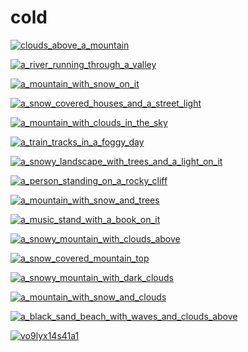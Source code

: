 # cold

<a href="clouds_above_a_mountain.png"><img alt="clouds_above_a_mountain" src="clouds_above_a_mountain.png"></a>

<a href="a_river_running_through_a_valley.png"><img alt="a_river_running_through_a_valley" src="a_river_running_through_a_valley.png"></a>

<a href="a_mountain_with_snow_on_it.jpg"><img alt="a_mountain_with_snow_on_it" src="a_mountain_with_snow_on_it.jpg"></a>

<a href="a_snow_covered_houses_and_a_street_light.png"><img alt="a_snow_covered_houses_and_a_street_light" src="a_snow_covered_houses_and_a_street_light.png"></a>

<a href="a_mountain_with_clouds_in_the_sky.jpg"><img alt="a_mountain_with_clouds_in_the_sky" src="a_mountain_with_clouds_in_the_sky.jpg"></a>

<a href="a_train_tracks_in_a_foggy_day.jpg"><img alt="a_train_tracks_in_a_foggy_day" src="a_train_tracks_in_a_foggy_day.jpg"></a>

<a href="a_snowy_landscape_with_trees_and_a_light_on_it.jpg"><img alt="a_snowy_landscape_with_trees_and_a_light_on_it" src="a_snowy_landscape_with_trees_and_a_light_on_it.jpg"></a>

<a href="a_person_standing_on_a_rocky_cliff.png"><img alt="a_person_standing_on_a_rocky_cliff" src="a_person_standing_on_a_rocky_cliff.png"></a>

<a href="a_mountain_with_snow_and_trees.jpg"><img alt="a_mountain_with_snow_and_trees" src="a_mountain_with_snow_and_trees.jpg"></a>

<a href="a_music_stand_with_a_book_on_it.jpg"><img alt="a_music_stand_with_a_book_on_it" src="a_music_stand_with_a_book_on_it.jpg"></a>

<a href="a_snowy_mountain_with_clouds_above.jpg"><img alt="a_snowy_mountain_with_clouds_above" src="a_snowy_mountain_with_clouds_above.jpg"></a>

<a href="a_snow_covered_mountain_top.jpg"><img alt="a_snow_covered_mountain_top" src="a_snow_covered_mountain_top.jpg"></a>

<a href="a_snowy_mountain_with_dark_clouds.jpg"><img alt="a_snowy_mountain_with_dark_clouds" src="a_snowy_mountain_with_dark_clouds.jpg"></a>

<a href="a_mountain_with_snow_and_clouds.jpg"><img alt="a_mountain_with_snow_and_clouds" src="a_mountain_with_snow_and_clouds.jpg"></a>

<a href="a_black_sand_beach_with_waves_and_clouds_above.jpg"><img alt="a_black_sand_beach_with_waves_and_clouds_above" src="a_black_sand_beach_with_waves_and_clouds_above.jpg"></a>

<a href="vo9lyx14s41a1.webp"><img alt="vo9lyx14s41a1" src="vo9lyx14s41a1.webp"></a>

